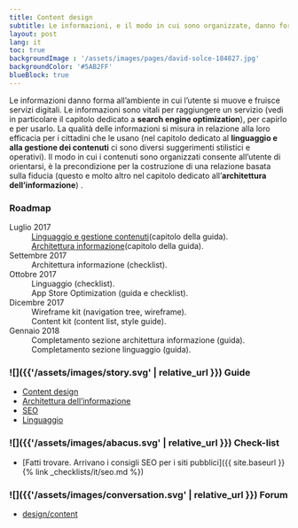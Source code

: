 ```yaml
---
title: Content design
subtitle: Le informazioni, e il modo in cui sono organizzate, danno forma ai servizi digitali e plasmano l’esperienza del cittadino
layout: post
lang: it
toc: true
backgroundImage : '/assets/images/pages/david-solce-184827.jpg'
backgroundColor: '#5AB2FF'
blueBlock: true
---
```


Le informazioni danno forma all’ambiente in cui l’utente si muove e fruisce servizi digitali.  Le informazioni sono vitali per raggiungere un servizio (vedi in particolare il capitolo dedicato a **search engine optimization**), per capirlo  e per usarlo. La qualità delle informazioni si misura in relazione alla loro efficacia per i cittadini che le usano (nel capitolo dedicato al **linguaggio e alla gestione dei contenuti** ci sono diversi suggerimenti stilistici e operativi). Il modo in cui i contenuti sono organizzati consente all’utente di orientarsi, è la precondizione per la costruzione di una relazione basata sulla fiducia (questo e molto altro nel capitolo dedicato all’**architettura dell’informazione**) .

### Roadmap

<dl class="Roadmap">
<dt>Luglio 2017</dt>
<dd><a href="https://design-italia.readthedocs.io/it/stable/doc/content-design/linguaggio.html">Linguaggio e gestione contenuti</a>(capitolo della guida).</dd>
<dd><a href="https://design-italia.readthedocs.io/it/stable/doc/content-design/architettura-dell-informazione.html">Architettura informazione</a>(capitolo della guida).</dd>
<dt>Settembre 2017</dt>
<dd>Architettura informazione (checklist).</dd>
<dt>Ottobre 2017</dt>
<dd>Linguaggio (checklist).</dd>
<dd>App Store Optimization (guida e checklist).</dd>
<dt>Dicembre 2017</dt>
<dd>Wireframe kit (navigation tree, wireframe).</dd>
<dd>Content kit (content list, style guide).</dd>
<dt>Gennaio 2018</dt>
<dd>Completamento sezione architettura informazione (guida).</dd>
<dd>Completamento sezione linguaggio (guida).</dd>
</dl>

### ![]({{'/assets/images/story.svg' | relative_url }}) Guide

- [Content design](https://design-italia.readthedocs.io/it/stable/doc/content-design.html)
- [Architettura dell’informazione](https://design-italia.readthedocs.io/it/stable/doc/content-design/architettura-dell-informazione.html)
- [SEO](https://design-italia.readthedocs.io/it/stable/doc/content-design/seo.html)
- [Linguaggio](https://design-italia.readthedocs.io/it/stable/doc/content-design/linguaggio.html)

### ![]({{'/assets/images/abacus.svg' | relative_url }}) Check-list

- [Fatti trovare. Arrivano i consigli SEO per i siti pubblici]({{ site.baseurl }}{% link _checklists/it/seo.md %})

### ![]({{'/assets/images/conversation.svg' | relative_url }}) Forum

- [design/content](https://forum.italia.it/c/design/content)

